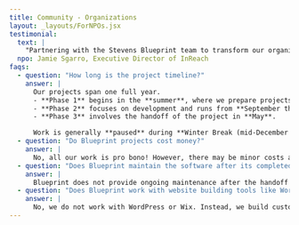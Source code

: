 ```yaml
---
title: Community - Organizations
layout: _layouts/ForNPOs.jsx
testimonial:
  text: |
    "Partnering with the Stevens Blueprint team to transform our organization's homesite from WordPress to Next.js was a great experience. Their expertise and dedication resulted in a modern, user-friendly website with a streamlined backend CMS. This upgrade will empower our staff and volunteers to easily manage updates, ensuring our homesite stays relevant and impactful for years to come."
  npo: Jamie Sgarro, Executive Director of InReach
faqs:
  - question: "How long is the project timeline?"
    answer: |
      Our projects span one full year.
      - **Phase 1** begins in the **summer**, where we prepare projects and organize teams.
      - **Phase 2** focuses on development and runs from **September through April**.
      - **Phase 3** involves the handoff of the project in **May**.

      Work is generally **paused** during **Winter Break (mid-December to mid-January)** depending on student availability.
  - question: "Do Blueprint projects cost money?"
    answer: |
      No, all our work is pro bono! However, there may be minor costs associated with deploying and hosting the software, which will be the responsibility of the nonprofit organization.
  - question: "Does Blueprint maintain the software after its completed?"
    answer: |
      Blueprint does not provide ongoing maintenance after the handoff phase. We will, however, provide documentation, instructions, and support with the initial deployment.
  - question: "Does Blueprint work with website building tools like Wordpress or Wix?"
    answer: |
      No, we do not work with WordPress or Wix. Instead, we build custom websites that often include advanced features, offering a technical challenge to our members.
---
```

